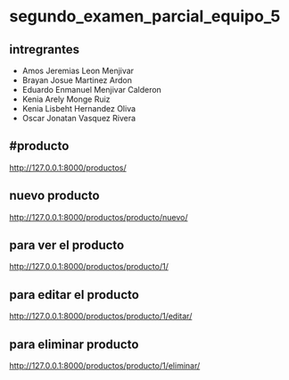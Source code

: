 # segundo_examen_parcial_equipo_5

## intregrantes 
- Amos Jeremias Leon Menjivar
- Brayan Josue Martinez Ardon
- Eduardo Enmanuel Menjivar Calderon
- Kenia Arely Monge Ruiz
- Kenia Lisbeht Hernandez Oliva
- Oscar Jonatan Vasquez Rivera

## #producto

 http://127.0.0.1:8000/productos/

## nuevo producto

http://127.0.0.1:8000/productos/producto/nuevo/

## para ver el producto 

http://127.0.0.1:8000/productos/producto/1/

## para editar el producto 

http://127.0.0.1:8000/productos/producto/1/editar/

## para eliminar producto 

http://127.0.0.1:8000/productos/producto/1/eliminar/
